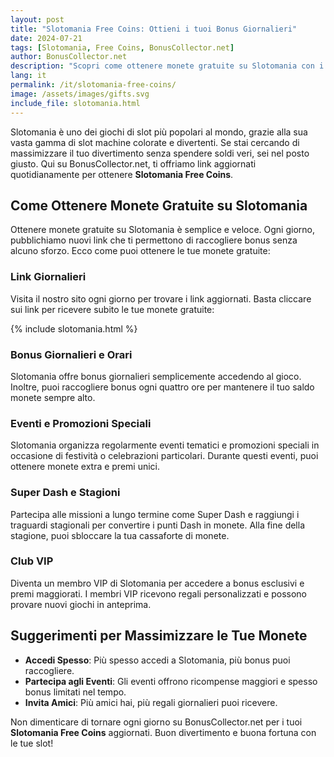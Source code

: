 ```yaml
---
layout: post
title: "Slotomania Free Coins: Ottieni i tuoi Bonus Giornalieri"
date: 2024-07-21
tags: [Slotomania, Free Coins, BonusCollector.net]
author: BonusCollector.net
description: "Scopri come ottenere monete gratuite su Slotomania con i nostri link aggiornati quotidianamente."
lang: it
permalink: /it/slotomania-free-coins/
image: /assets/images/gifts.svg
include_file: slotomania.html
---
```


Slotomania è uno dei giochi di slot più popolari al mondo, grazie alla sua vasta gamma di slot machine colorate e divertenti. Se stai cercando di massimizzare il tuo divertimento senza spendere soldi veri, sei nel posto giusto. Qui su BonusCollector.net, ti offriamo link aggiornati quotidianamente per ottenere **Slotomania Free Coins**.

## Come Ottenere Monete Gratuite su Slotomania

Ottenere monete gratuite su Slotomania è semplice e veloce. Ogni giorno, pubblichiamo nuovi link che ti permettono di raccogliere bonus senza alcuno sforzo. Ecco come puoi ottenere le tue monete gratuite:

### Link Giornalieri
Visita il nostro sito ogni giorno per trovare i link aggiornati. Basta cliccare sui link per ricevere subito le tue monete gratuite:

{% include slotomania.html %}

### Bonus Giornalieri e Orari
Slotomania offre bonus giornalieri semplicemente accedendo al gioco. Inoltre, puoi raccogliere bonus ogni quattro ore per mantenere il tuo saldo monete sempre alto.

### Eventi e Promozioni Speciali
Slotomania organizza regolarmente eventi tematici e promozioni speciali in occasione di festività o celebrazioni particolari. Durante questi eventi, puoi ottenere monete extra e premi unici.

### Super Dash e Stagioni
Partecipa alle missioni a lungo termine come Super Dash e raggiungi i traguardi stagionali per convertire i punti Dash in monete. Alla fine della stagione, puoi sbloccare la tua cassaforte di monete.

### Club VIP
Diventa un membro VIP di Slotomania per accedere a bonus esclusivi e premi maggiorati. I membri VIP ricevono regali personalizzati e possono provare nuovi giochi in anteprima.

## Suggerimenti per Massimizzare le Tue Monete

- **Accedi Spesso**: Più spesso accedi a Slotomania, più bonus puoi raccogliere.
- **Partecipa agli Eventi**: Gli eventi offrono ricompense maggiori e spesso bonus limitati nel tempo.
- **Invita Amici**: Più amici hai, più regali giornalieri puoi ricevere.

Non dimenticare di tornare ogni giorno su BonusCollector.net per i tuoi **Slotomania Free Coins** aggiornati. Buon divertimento e buona fortuna con le tue slot!